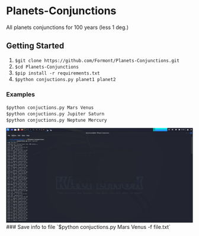 # Planets-Conjunctions
All planets conjunctions for 100 years (less 1 deg.) 

## Getting Started
1. `$git clone https://github.com/Formont/Planets-Conjunctions.git`
2. `$cd Planets-Conjunctions`
3. `$pip install -r requirements.txt`
4. `$python conjuctions.py planet1 planet2`

### Examples
`$python conjuctions.py Mars Venus` <br>
`$python conjuctions.py Jupiter Saturn` <br>
`$python conjuctions.py Neptune Mercury`

<img src="https://github.com/Formont/Planets-Conjunctions/blob/main/pics/Screenshot_2024-08-20_12_08_58.png?raw=true" aria-label="console">
### Save info to file
`$python conjuctions.py Mars Venus -f file.txt`

